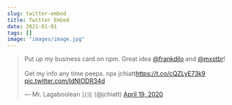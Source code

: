 ```yaml
---
slug: twitter-embed
title: Twitter Embed
date: 2021-01-01
tags: []
image: "images/image.jpg"
---
```


<blockquote class="twitter-tweet"><p lang="en" dir="ltr">Put up my business card on npm. Great idea <a href="https://twitter.com/frankdilo?ref_src=twsrc%5Etfw">@frankdilo</a> and <a href="https://twitter.com/mxstbr?ref_src=twsrc%5Etfw">@mxstbr</a>!<br><br>Get my info any time peeps. npx jchiatt<a href="https://t.co/cQZLyE73k9">https://t.co/cQZLyE73k9</a> <a href="https://t.co/IdNIODR34d">pic.twitter.com/IdNIODR34d</a></p>&mdash; Mr. Lagaboolean 🇺🇸 (@jchiatt) <a href="https://twitter.com/jchiatt/status/1251700185840918531?ref_src=twsrc%5Etfw">April 19, 2020</a></blockquote> <script async src="https://platform.twitter.com/widgets.js" charset="utf-8"></script>